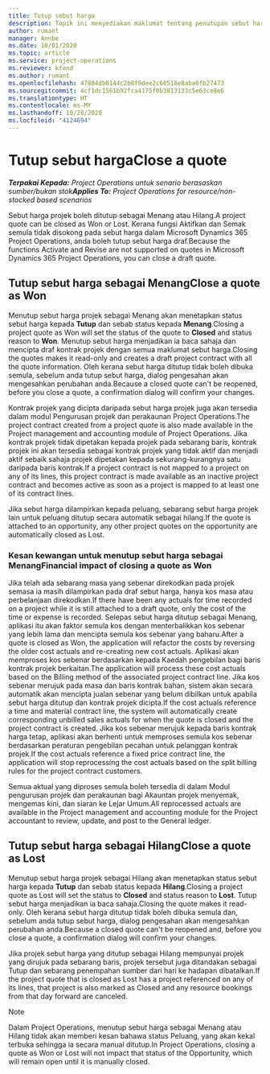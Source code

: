 ```yaml
---
title: Tutup sebut harga
description: Topik ini menyediakan maklumat tentang penutupan sebut harga dalam Project Operations.
author: rumant
manager: Annbe
ms.date: 10/01/2020
ms.topic: article
ms.service: project-operations
ms.reviewer: kfend
ms.author: rumant
ms.openlocfilehash: 47804db0144c2b0f9dee2c60518e8aba6fb27473
ms.sourcegitcommit: 4cf1dc1561b92fca4175f0b3813133c5e63ce8e6
ms.translationtype: HT
ms.contentlocale: ms-MY
ms.lasthandoff: 10/28/2020
ms.locfileid: "4124694"
---
```

# <a name="close-a-quote"></a><span data-ttu-id="a2382-103">Tutup sebut harga</span><span class="sxs-lookup"><span data-stu-id="a2382-103">Close a quote</span></span>

<span data-ttu-id="a2382-104">_**Terpakai Kepada:** Project Operations untuk senario berasaskan sumber/bukan stok_</span><span class="sxs-lookup"><span data-stu-id="a2382-104">_**Applies To:** Project Operations for resource/non-stocked based scenarios_</span></span>

<span data-ttu-id="a2382-105">Sebut harga projek boleh ditutup sebagai Menang atau Hilang.</span><span class="sxs-lookup"><span data-stu-id="a2382-105">A project quote can be closed as Won or Lost.</span></span> <span data-ttu-id="a2382-106">Kerana fungsi Aktifkan dan Semak semula tidak disokong pada sebut harga dalam Microsoft Dynamics 365 Project Operations, anda boleh tutup sebut harga draf.</span><span class="sxs-lookup"><span data-stu-id="a2382-106">Because the functions Activate and Revise are not supported on quotes in Microsoft Dynamics 365 Project Operations, you can close a draft quote.</span></span>

## <a name="close-a-quote-as-won"></a><span data-ttu-id="a2382-107">Tutup sebut harga sebagai Menang</span><span class="sxs-lookup"><span data-stu-id="a2382-107">Close a quote as Won</span></span>

<span data-ttu-id="a2382-108">Menutup sebut harga projek sebagai Menang akan menetapkan status sebut harga kepada **Tutup** dan sebab status kepada **Menang**.</span><span class="sxs-lookup"><span data-stu-id="a2382-108">Closing a project quote as Won will set the status of the quote to **Closed** and status reason to **Won**.</span></span> <span data-ttu-id="a2382-109">Menutup sebut harga menjadikan ia baca sahaja dan mencipta draf kontrak projek dengan semua maklumat sebut harga.</span><span class="sxs-lookup"><span data-stu-id="a2382-109">Closing the quotes makes it read-only and creates a draft project contract with all the quote information.</span></span> <span data-ttu-id="a2382-110">Oleh kerana sebut harga ditutup tidak boleh dibuka semula, sebelum anda tutup sebut harga, dialog pengesahan akan mengesahkan perubahan anda.</span><span class="sxs-lookup"><span data-stu-id="a2382-110">Because a closed quote can't be reopened, before you close a quote, a confirmation dialog will confirm your changes.</span></span>

<span data-ttu-id="a2382-111">Kontrak projek yang dicipta daripada sebut harga projek juga akan tersedia dalam modul Pengurusan projek dan perakaunan Project Operations.</span><span class="sxs-lookup"><span data-stu-id="a2382-111">The project contract created from a project quote is also made available in the Project management and accounting module of Project Operations.</span></span> <span data-ttu-id="a2382-112">Jika kontrak projek tidak dipetakan kepada projek pada sebarang baris, kontrak projek ini akan tersedia sebagai kontrak projek yang tidak aktif dan menjadi aktif sebaik sahaja projek dipetakan kepada sekurang-kurangnya satu daripada baris kontrak.</span><span class="sxs-lookup"><span data-stu-id="a2382-112">If a project contract is not mapped to a project on any of its lines, this project contract is made available as an inactive project contract and becomes active as soon as a project is mapped to at least one of its contract lines.</span></span>

<span data-ttu-id="a2382-113">Jika sebut harga dilampirkan kepada peluang, sebarang sebut harga projek lain untuk peluang ditutup secara automatik sebagai hilang.</span><span class="sxs-lookup"><span data-stu-id="a2382-113">If the quote is attached to an opportunity, any other project quotes on the opportunity are automatically closed as Lost.</span></span>

### <a name="financial-impact-of-closing-a-quote-as-won"></a><span data-ttu-id="a2382-114">Kesan kewangan untuk menutup sebut harga sebagai Menang</span><span class="sxs-lookup"><span data-stu-id="a2382-114">Financial impact of closing a quote as Won</span></span>

<span data-ttu-id="a2382-115">Jika telah ada sebarang masa yang sebenar direkodkan pada projek semasa ia masih dilampirkan pada draf sebut harga, hanya kos masa atau perbelanjaan direkodkan.</span><span class="sxs-lookup"><span data-stu-id="a2382-115">If there have been any actuals for time recorded on a project while it is still attached to a draft quote, only the cost of the time or expense is recorded.</span></span> <span data-ttu-id="a2382-116">Selepas sebut harga ditutup sebagai Menang, aplikasi itu akan faktor semula kos dengan menterbalikkan kos sebenar yang lebih lama dan mencipta semula kos sebenar yang baharu.</span><span class="sxs-lookup"><span data-stu-id="a2382-116">After a quote is closed as Won, the application will refactor the costs by reversing the older cost actuals and re-creating new cost actuals.</span></span> <span data-ttu-id="a2382-117">Aplikasi akan memproses kos sebenar berdasarkan kepada Kaedah pengebilan bagi baris kontrak projek berkaitan.</span><span class="sxs-lookup"><span data-stu-id="a2382-117">The application will process these cost actuals based on the Billing method of the associated project contract line.</span></span> <span data-ttu-id="a2382-118">Jika kos sebenar merujuk pada masa dan baris kontrak bahan, sistem akan secara automatik akan mencipta jualan sebenar yang belum dibilkan untuk apabila sebut harga ditutup dan kontrak projek dicipta.</span><span class="sxs-lookup"><span data-stu-id="a2382-118">If the cost actuals reference a time and material contract line, the system will automatically create corresponding unbilled sales actuals for when the quote is closed and the project contract is created.</span></span> <span data-ttu-id="a2382-119">Jika kos sebenar merujuk kepada baris kontrak harga tetap, aplikasi akan berhenti untuk memproses semula kos sebenar berdasarkan peraturan pengebilan pecahan untuk pelanggan kontrak projek.</span><span class="sxs-lookup"><span data-stu-id="a2382-119">If the cost actuals reference a fixed price contract line, the application will stop reprocessing the cost actuals based on the split billing rules for the project contract customers.</span></span>

<span data-ttu-id="a2382-120">Semua aktual yang diproses semula boleh tersedia di dalam Modul pengurusan projek dan perakaunan bagi Akauntan projek menyemak, mengemas kini, dan siaran ke Lejar Umum.</span><span class="sxs-lookup"><span data-stu-id="a2382-120">All reprocessed actuals are available in the Project management and accounting module for the Project accountant to review, update, and post to the General ledger.</span></span> 

## <a name="close-a-quote-as-lost"></a><span data-ttu-id="a2382-121">Tutup sebut harga sebagai Hilang</span><span class="sxs-lookup"><span data-stu-id="a2382-121">Close a quote as Lost</span></span>

<span data-ttu-id="a2382-122">Menutup sebut harga projek sebagai Hilang akan menetapkan status sebut harga kepada **Tutup** dan sebab status kepada **Hilang**.</span><span class="sxs-lookup"><span data-stu-id="a2382-122">Closing a project quote as Lost will set the status to **Closed** and status reason to **Lost**.</span></span> <span data-ttu-id="a2382-123">Tutup sebut harga menjadikan ia baca sahaja.</span><span class="sxs-lookup"><span data-stu-id="a2382-123">Closing the quote makes it read-only.</span></span> <span data-ttu-id="a2382-124">Oleh kerana sebut harga ditutup tidak boleh dibuka semula dan, sebelum anda tutup sebut harga, dialog pengesahan akan mengesahkan perubahan anda.</span><span class="sxs-lookup"><span data-stu-id="a2382-124">Because a closed quote can't be reopened and, before you close a quote, a confirmation dialog will confirm your changes.</span></span>

<span data-ttu-id="a2382-125">Jika projek sebut harga yang ditutup sebagai Hilang mempunyai projek yang dirujuk pada sebarang baris, projek tersebut juga ditandakan sebagai Tutup dan sebarang penempahan sumber dari hari ke hadapan dibatalkan.</span><span class="sxs-lookup"><span data-stu-id="a2382-125">If the project quote that is closed as Lost has a project referenced on any of its lines, that project is also marked as Closed and any resource bookings from that day forward are canceled.</span></span>

> [!NOTE]
> <span data-ttu-id="a2382-126">Dalam Project Operations, menutup sebut harga sebagai Menang atau Hilang tidak akan memberi kesan bahawa status Peluang, yang akan kekal terbuka sehingga ia secara manual ditutup.</span><span class="sxs-lookup"><span data-stu-id="a2382-126">In Project Operations, closing a quote as Won or Lost will not impact that status of the Opportunity, which will remain open until it is manually closed.</span></span>
